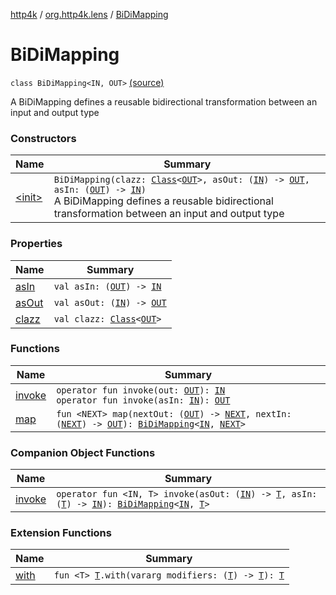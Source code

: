 [http4k](../../index.md) / [org.http4k.lens](../index.md) / [BiDiMapping](./index.md)

# BiDiMapping

`class BiDiMapping<IN, OUT>` [(source)](https://github.com/http4k/http4k/blob/master/http4k-core/src/main/kotlin/org/http4k/lens/BiDiMapping.kt#L37)

A BiDiMapping defines a reusable bidirectional transformation between an input and output type

### Constructors

| Name | Summary |
|---|---|
| [&lt;init&gt;](-init-.md) | `BiDiMapping(clazz: `[`Class`](https://docs.oracle.com/javase/9/docs/api/java/lang/Class.html)`<`[`OUT`](index.md#OUT)`>, asOut: (`[`IN`](index.md#IN)`) -> `[`OUT`](index.md#OUT)`, asIn: (`[`OUT`](index.md#OUT)`) -> `[`IN`](index.md#IN)`)`<br>A BiDiMapping defines a reusable bidirectional transformation between an input and output type |

### Properties

| Name | Summary |
|---|---|
| [asIn](as-in.md) | `val asIn: (`[`OUT`](index.md#OUT)`) -> `[`IN`](index.md#IN) |
| [asOut](as-out.md) | `val asOut: (`[`IN`](index.md#IN)`) -> `[`OUT`](index.md#OUT) |
| [clazz](clazz.md) | `val clazz: `[`Class`](https://docs.oracle.com/javase/9/docs/api/java/lang/Class.html)`<`[`OUT`](index.md#OUT)`>` |

### Functions

| Name | Summary |
|---|---|
| [invoke](invoke.md) | `operator fun invoke(out: `[`OUT`](index.md#OUT)`): `[`IN`](index.md#IN)<br>`operator fun invoke(asIn: `[`IN`](index.md#IN)`): `[`OUT`](index.md#OUT) |
| [map](map.md) | `fun <NEXT> map(nextOut: (`[`OUT`](index.md#OUT)`) -> `[`NEXT`](map.md#NEXT)`, nextIn: (`[`NEXT`](map.md#NEXT)`) -> `[`OUT`](index.md#OUT)`): `[`BiDiMapping`](./index.md)`<`[`IN`](index.md#IN)`, `[`NEXT`](map.md#NEXT)`>` |

### Companion Object Functions

| Name | Summary |
|---|---|
| [invoke](invoke.md) | `operator fun <IN, T> invoke(asOut: (`[`IN`](invoke.md#IN)`) -> `[`T`](invoke.md#T)`, asIn: (`[`T`](invoke.md#T)`) -> `[`IN`](invoke.md#IN)`): `[`BiDiMapping`](./index.md)`<`[`IN`](invoke.md#IN)`, `[`T`](invoke.md#T)`>` |

### Extension Functions

| Name | Summary |
|---|---|
| [with](../../org.http4k.core/with.md) | `fun <T> `[`T`](../../org.http4k.core/with.md#T)`.with(vararg modifiers: (`[`T`](../../org.http4k.core/with.md#T)`) -> `[`T`](../../org.http4k.core/with.md#T)`): `[`T`](../../org.http4k.core/with.md#T) |
